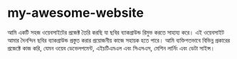 # my-awesome-website
আমি একটি সহজ ওয়েবসাইটের প্রজেক্ট তৈরি করছি যা ছবির ব্যাকগ্রাউন্ড রিমুভ করতে সাহায্য করে। এই ওয়েবসাইট আমার দৈনন্দিন ছবির ব্যাকগ্রাউন্ড প্রস্তুত করার প্রয়োজনীয় কাজে সহায়ক হতে পারে। আমি ব্যক্তিগতভাবে বিভিন্ন প্রকারের প্রজেক্টে কাজ করি, যেমন ওয়েব ডেভেলপমেন্ট, এইচটিএমএল এবং সিএসএস, মেশিন লার্নিং এবং ডেটা সাইন্স। 
